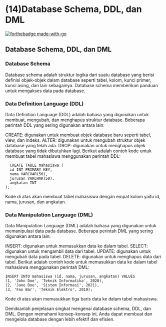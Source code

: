 # (14)Database Schema, DDL, dan DML
[![forthebadge made-with-go](http://ForTheBadge.com/images/badges/made-with-go.svg)](https://go.dev/)

## Database Schema, DDL, dan DML

### Database Schema
Database schema adalah struktur logika dari suatu database yang berisi definisi objek-objek dalam database seperti tabel, kolom, kunci primer, kunci asing, dan lain sebagainya. Database schema memberikan panduan untuk mengakses data pada database.

### Data Definition Language (DDL)
Data Definition Language (DDL) adalah bahasa yang digunakan untuk membuat, mengubah, dan menghapus struktur database. Beberapa perintah DDL yang sering digunakan antara lain:

CREATE: digunakan untuk membuat objek database baru seperti tabel, view, dan indeks.
ALTER: digunakan untuk mengubah struktur objek database yang telah ada.
DROP: digunakan untuk menghapus objek database yang tidak dibutuhkan lagi.
Berikut adalah contoh kode untuk membuat tabel mahasiswa menggunakan perintah DDL:

```
  CREATE TABLE mahasiswa (
  id INT PRIMARY KEY,
  nama VARCHAR(50),
  jurusan VARCHAR(50),
  angkatan INT
);
```
Kode di atas akan membuat tabel mahasiswa dengan empat kolom yaitu id, nama, jurusan, dan angkatan.

### Data Manipulation Language (DML)
Data Manipulation Language (DML) adalah bahasa yang digunakan untuk memanipulasi data pada database. Beberapa perintah DML yang sering digunakan antara lain:

INSERT: digunakan untuk memasukkan data ke dalam tabel.
SELECT: digunakan untuk mengambil data dari tabel.
UPDATE: digunakan untuk mengubah data pada tabel.
DELETE: digunakan untuk menghapus data dari tabel.
Berikut adalah contoh kode untuk memasukkan data ke dalam tabel mahasiswa menggunakan perintah DML:

```
INSERT INTO mahasiswa (id, nama, jurusan, angkatan) VALUES
(1, 'John Doe', 'Teknik Informatika', 2020),
(2, 'Jane Doe', 'Sistem Informasi', 2021),
(3, 'Foo Bar', 'Teknik Elektro', 2019);
```
Kode di atas akan memasukkan tiga baris data ke dalam tabel mahasiswa.

Demikianlah penjelasan singkat mengenai database schema, DDL, dan DML. Dengan memahami konsep-konsep ini, Anda dapat membuat dan mengelola database dengan lebih efektif dan efisien.